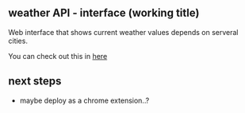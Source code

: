 ## weather API - interface (working title)

Web interface that shows current weather values depends on serveral cities.

You can check out this in [here](http://woonyungchoi.com/weatherAPI)

## next steps
- maybe deploy as a chrome extension..?